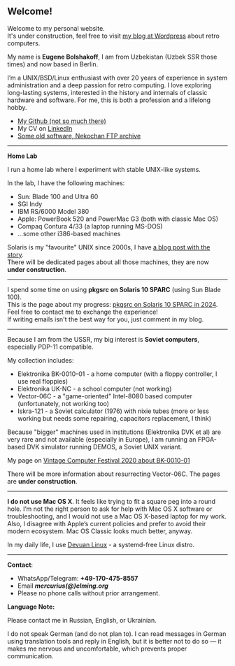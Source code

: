 ## Welcome! 

Welcome to my personal website.  
It's under construction, feel free to visit [my blog at Wordpress](https://merclangrat.wordpress.com) about retro computers.

My name is **Eugene Bolshakoff**, I am from Uzbekistan (Uzbek SSR those times) and now based in Berlin.

I’m a UNIX/BSD/Linux enthusiast with over 20 years of experience in system administration and a deep passion for retro computing. I love exploring long-lasting systems, interested in the history and internals of classic hardware and software. For me, this is both a profession and a lifelong hobby.

- [My Github (not so much there)](https://github.com/merclangrat)
- My CV on [LinkedIn](https://www.linkedin.com/in/merclangrat/)
- [Some old software, Nekochan FTP archive](http://lizaurus.com)

---

**Home Lab**

I run a home lab where I experiment with stable UNIX-like systems.

In the lab, I have the following machines:

- Sun: Blade 100 and Ultra 60
- SGI Indy
- IBM RS/6000 Model 380
- Apple: PowerBook 520 and PowerMac G3 (both with classic Mac OS)
- Compaq Contura 4/33 (a laptop running MS-DOS)
- ...some other i386-based machines

Solaris is my "favourite" UNIX since 2000s, I have [a blog post with the story](https://merclangrat.wordpress.com/2024/12/15/solaris-twenty-years-after/).  
There will be dedicated pages about all those machines, they are now **under construction**.

---

I spend some time on using **pkgsrc on Solaris 10 SPARC** (using Sun Blade 100).  
This is the page about my progress: [pkgsrc on Solaris 10 SPARC in 2024](/pkgsrc-solaris10). Feel free to contact me to exchange the experience!  
If writing emails isn't the best way for you, just comment in my blog.

---

Because I am from the USSR, my big interest is **Soviet computers**, especially PDP-11 compatible.

My collection includes:

- Elektronika BK-0010-01 - a home computer (with a floppy controller, I use real floppies)
- Elektronika UK-NC - a school computer (not working)
- Vector-06C - a "game-oriented" Intel-8080 based computer (unfortunately, not working too)
- Iskra-121 - a Soviet calculator (1976) with nixie tubes (more or less working but needs some repairing, capacitors replacement, I think)

Because "bigger" machines used in institutions (Elektronika DVK et al) are very rare and not available (especially in Europe), I am running an FPGA-based DVK simulator running DEMOS, a Soviet UNIX variant.

My page on [Vintage Computer Festival 2020 about BK-0010-01](https://wiki.vcfb.de/2020/en:soviet_computers)

There will be more information about resurrecting Vector-06C. The pages are **under construction**.

---

**I do not use Mac OS X**. It feels like trying to fit a square peg into a round hole. I’m not the right person to ask for help with Mac OS X software or troubleshooting, and I would not use a Mac OS X-based laptop for my work.  
Also, I disagree with Apple’s current policies and prefer to avoid their modern ecosystem. Mac OS Classic looks much better, anyway.

In my daily life, I use [Devuan Linux](https://devuan.org) - a systemd-free Linux distro.

---

**Contact**:

- WhatsApp/Telegram: **+49-170-475-8557** 
- Email ***mercurius(@)elming.org***
- Please no phone calls without prior arrangement.

**Language Note:**

Please contact me in Russian, English, or Ukrainian.

I do not speak German (and do not plan to). I can read messages in German using translation tools and reply in English, but it is better not to do so — it makes me nervous and uncomfortable, which prevents proper communication.


